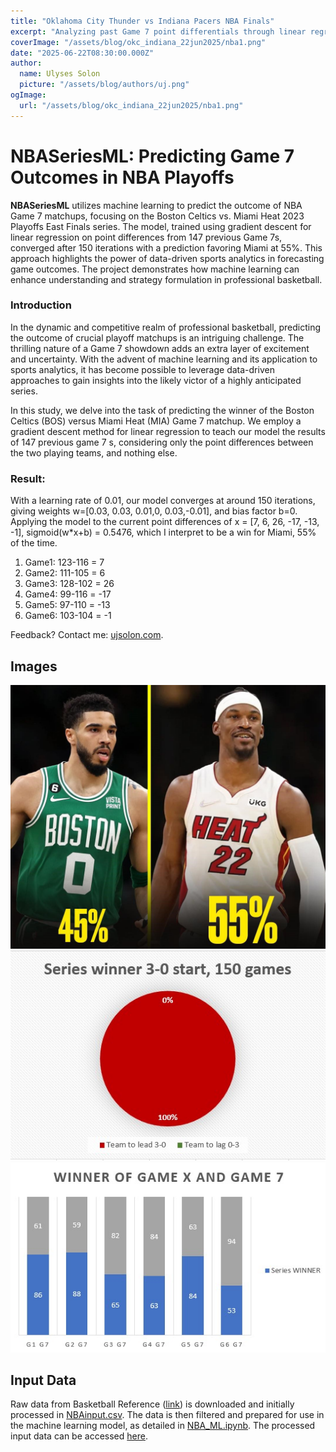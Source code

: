 ```yaml
---
title: "Oklahoma City Thunder vs Indiana Pacers NBA Finals"
excerpt: "Analyzing past Game 7 point differentials through linear regression yields a 71% win probability for Oklahoma versus Indiana."
coverImage: "/assets/blog/okc_indiana_22jun2025/nba1.png"
date: "2025-06-22T08:30:00.000Z"
author:
  name: Ulyses Solon
  picture: "/assets/blog/authors/uj.png"
ogImage:
  url: "/assets/blog/okc_indiana_22jun2025/nba1.png"
---
```


# NBASeriesML: Predicting Game 7 Outcomes in NBA Playoffs

**NBASeriesML** utilizes machine learning to predict the outcome of NBA Game 7 matchups, focusing on the Boston Celtics vs. Miami Heat 2023 Playoffs East Finals series. The model, trained using gradient descent for linear regression on point differences from 147 previous Game 7s, converged after 150 iterations with a prediction favoring Miami at 55%. This approach highlights the power of data-driven sports analytics in forecasting game outcomes. The project demonstrates how machine learning can enhance understanding and strategy formulation in professional basketball.

### Introduction
In the dynamic and competitive realm of professional basketball, predicting the outcome of crucial playoff matchups is an intriguing challenge. The thrilling nature of a Game 7 showdown adds an extra layer of excitement and uncertainty. With the advent of machine learning and its application to sports analytics, it has become possible to leverage data-driven approaches to gain insights into the likely victor of a highly anticipated series.

In this study, we delve into the task of predicting the winner of the Boston Celtics (BOS) versus Miami Heat (MIA) Game 7 matchup. We employ a gradient descent method for linear regression to teach our model the results of 147 previous game 7 s, considering only the point differences between the two playing teams, and nothing else.

### Result:

With a learning rate of 0.01, our model converges at around 150 iterations, giving weights w=[0.03, 0.03, 0.01,0, 0.03,-0.01], and bias factor b=0.
Applying the model to the current point differences of x = [7, 6, 26, -17, -13, -1], sigmoid(w*x+b) = 0.5476, which I interpret to be a win for Miami, 55% of the time.
1. Game1: 123-116 = 7
2. Game2: 111-105 = 6
3. Game3: 128-102 = 26
4. Game4: 99-116 = -17
5. Game5: 97-110 = -13
6. Game6: 103-104 = -1

Feedback? Contact me: [ujsolon.com](https://ujsolon.com/).

## Images

![nba1.jpg](public\assets\blog\boston_miami_30may2023\nba1.jpg "Miami is favored ay 55%")
![nba1.jpg](public\assets\blog\boston_miami_30may2023\nba2.jpg "Previous 150 series starting 3-0 results in a win for the leading team.")
![nba1.jpg](public\assets\blog\boston_miami_30may2023\nba3.jpg "Winner of games 1, 2 and 5 correlates to a game 7 win.")


## Input Data

Raw data from Basketball Reference ([link](https://www.basketball-reference.com/playoffs/series.html)) is downloaded and initially processed in [NBAinput.csv](https://github.com/ujsolon/NBASeriesML/blob/main/NBAinput.csv). The data is then filtered and prepared for use in the machine learning model, as detailed in [NBA_ML.ipynb](https://github.com/ujsolon/NBASeriesML/blob/main/NBA_ML.ipynb). The processed input data can be accessed [here](https://github.com/ujsolon/NBASeriesML/blob/main/NBAinput.csv).
